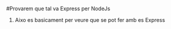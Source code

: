 #Provarem que tal va Express per NodeJs



1.  Aixo es basicament per veure que se pot fer amb es Express 